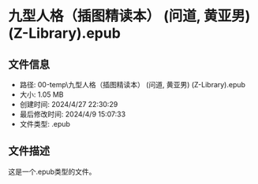 ﻿# 九型人格（插图精读本） (问道, 黄亚男) (Z-Library).epub

## 文件信息
- 路径: 00-temp\九型人格（插图精读本） (问道, 黄亚男) (Z-Library).epub
- 大小: 1.05 MB
- 创建时间: 2024/4/27 22:30:29
- 最后修改时间: 2024/4/9 15:07:33
- 文件类型: .epub

## 文件描述
这是一个.epub类型的文件。

